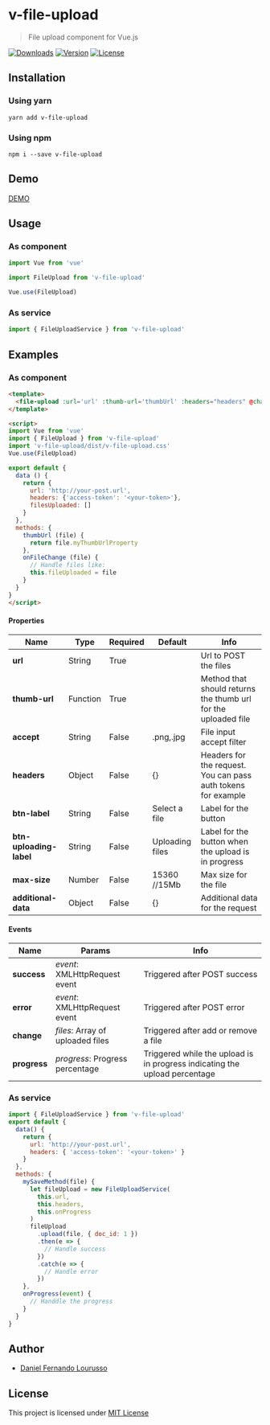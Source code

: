 # v-file-upload

> File upload component for Vue.js

<p>
  <a href="https://www.npmjs.com/package/v-file-upload"><img src="https://img.shields.io/npm/dm/v-file-upload.svg" alt="Downloads"></a>
  <a href="https://www.npmjs.com/package/v-file-upload"><img src="https://img.shields.io/npm/v/v-file-upload.svg" alt="Version"></a>
  <a href="https://www.npmjs.com/package/v-file-upload"><img src="https://img.shields.io/npm/l/v-file-upload.svg" alt="License"></a>
</p>

## Installation

### Using yarn

`yarn add v-file-upload`

### Using npm

`npm i --save v-file-upload`

## Demo

[DEMO](http://dflourusso.github.io/v-file-upload)

## Usage

### As component

```js
import Vue from 'vue'

import FileUpload from 'v-file-upload'

Vue.use(FileUpload)
```

### As service

```js
import { FileUploadService } from 'v-file-upload'
```

## Examples

### As component

```html
<template>
  <file-upload :url='url' :thumb-url='thumbUrl' :headers="headers" @change="onFileChange"></file-upload>
</template>

<script>
import Vue from 'vue'
import { FileUpload } from 'v-file-upload'
import 'v-file-upload/dist/v-file-upload.css'
Vue.use(FileUpload)

export default {
  data () {
    return {
      url: 'http://your-post.url',
      headers: {'access-token': '<your-token>'},
      filesUploaded: []
    }
  },
  methods: {
    thumbUrl (file) {
      return file.myThumbUrlProperty
    },
    onFileChange (file) {
      // Handle files like:
      this.fileUploaded = file
    }
  }
}
</script>
```

#### Properties

| Name                    | Type     | Required | Default         | Info                                                           |
| ----------------------- | -------- | -------- | --------------- | -------------------------------------------------------------- |
| **url**                 | String   | True     |                 | Url to POST the files                                          |
| **thumb-url**           | Function | True     |                 | Method that should returns the thumb url for the uploaded file |
| **accept**              | String   | False    | .png,.jpg       | File input accept filter                                       |
| **headers**             | Object   | False    | {}              | Headers for the request. You can pass auth tokens for example  |
| **btn-label**           | String   | False    | Select a file   | Label for the button                                           |
| **btn-uploading-label** | String   | False    | Uploading files | Label for the button when the upload is in progress            |
| **max-size**            | Number   | False    | 15360 //15Mb    | Max size for the file                                          |
| **additional-data**     | Object   | False    | {}              | Additional data for the request                                |

#### Events

| Name         | Params                           | Info                                                                       |
| ------------ | -------------------------------- | -------------------------------------------------------------------------- |
| **success**  | _event_: XMLHttpRequest event    | Triggered after POST success                                               |
| **error**    | _event_: XMLHttpRequest event    | Triggered after POST error                                                 |
| **change**   | _files_: Array of uploaded files | Triggered after add or remove a file                                       |
| **progress** | _progress_: Progress percentage  | Triggered while the upload is in progress indicating the upload percentage |

### As service

```js
import { FileUploadService } from 'v-file-upload'
export default {
  data() {
    return {
      url: 'http://your-post.url',
      headers: { 'access-token': '<your-token>' }
    }
  },
  methods: {
    mySaveMethod(file) {
      let fileUpload = new FileUploadService(
        this.url,
        this.headers,
        this.onProgress
      )
      fileUpload
        .upload(file, { doc_id: 1 })
        .then(e => {
          // Handle success
        })
        .catch(e => {
          // Handle error
        })
    },
    onProgress(event) {
      // Handdle the progress
    }
  }
}
```

## Author

* [Daniel Fernando Lourusso](http://dflourusso.com.br)

## License

This project is licensed under
[MIT License](http://en.wikipedia.org/wiki/MIT_License)
